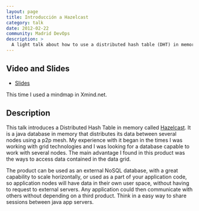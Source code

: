 ```yaml
---
layout: page
title: Introducción a Hazelcast
category: talk
date: 2012-02-22
community: Madrid DevOps
description: >
  A light talk about how to use a distributed hash table (DHT) in memory in your projects.
---
```


## Video and Slides

* [Slides](https://www.xmind.net/m/5VLm/)

This time I used a mindmap in Xmind.net.

## Description

This talk introduces a Distributed Hash Table in memory called [Hazelcast](https://hazelcast.org).
  It is a java database in memory that distributes its data between several
  nodes using a p2p mesh.  My experience with it began in the times I was working with grid
  technologies and I was looking for a database capable to work with several nodes.  The main
  advantage I found in this product was the ways to access data contained in the data grid.

The product can be used as an external NoSQL database, with a great capability to scale horizontally, 
 or used as a part of your application code, so application nodes will have data in their own user
 space, without having to request to external servers.  Any application could then communicate with
 others without depending on a third product.  Think in a easy way to share sessions between java
 app servers.

